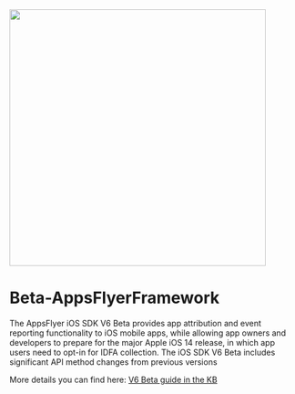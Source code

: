 <img src="https://www.appsflyer.com/wp-content/uploads/2016/11/logo-1.svg"  width="450">

# Beta-AppsFlyerFramework

The AppsFlyer iOS SDK V6 Beta provides app attribution and event reporting functionality to iOS mobile apps, while allowing app owners and developers to prepare for the major Apple iOS 14 release, in which app users need to opt-in for IDFA collection. The iOS SDK V6 Beta includes significant API method changes from previous versions

More details you can find here:  [V6 Beta guide in the KB](https://support.appsflyer.com/hc/en-us/articles/360011451918)
